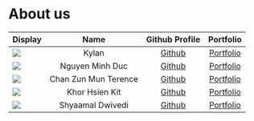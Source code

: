 # About us

| Display                                             |         Name         |               Github Profile                |            Portfolio             |
|-----------------------------------------------------|:--------------------:|:-------------------------------------------:|:--------------------------------:|
| ![](https://via.placeholder.com/100.png?text=Photo) |        Kylan         |  [Github](https://github.com/Progresst-8)   | [Portfolio](team/progresst-8.md) |
| ![](https://via.placeholder.com/100.png?text=Photo) |   Nguyen Minh Duc    | [Github](https://github.com/AndrewNguyen4/) | [Portfolio](team/andrewnguyen4)  |
| ![](https://via.placeholder.com/100.png?text=Photo) | Chan Zun Mun Terence |    [Github](https://github.com/Hackin7)     |    [Portfolio](team/hackin7)     |
| ![](https://via.placeholder.com/100.png?text=Photo) |    Khor Hsien Kit    |   [Github](https://github.com/KHsienKit)    |    [Portfolio](team/khsienkit)    |
| ![](https://via.placeholder.com/100.png?text=Photo) |   Shyaamal Dwivedi   |   [Github](https://github.com/shyaamald)    |    [Portfolio](team/shyaamal)    |

